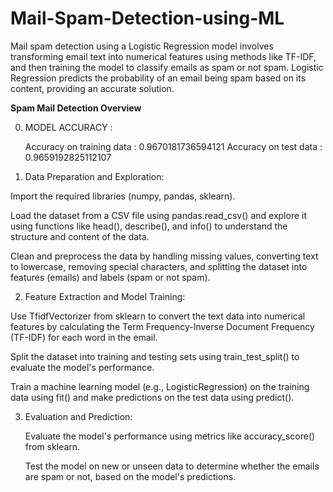 # Mail-Spam-Detection-using-ML
Mail spam detection using a Logistic Regression model involves transforming email text into numerical features using methods like TF-IDF, and then training the model to classify emails as spam or not spam. Logistic Regression predicts the probability of an email being spam based on its content, providing an accurate solution.


**Spam Mail Detection Overview**

0. MODEL ACCURACY :
   
    Accuracy on training data :  0.9670181736594121
    Accuracy on test data :  0.9659192825112107
   
2. Data Preparation and Exploration:

  Import the required libraries (numpy, pandas, sklearn).

  Load the dataset from a CSV file using pandas.read_csv() and explore it using functions like head(), describe(), and info() to understand the structure and content of the data.

  Clean and preprocess the data by handling missing values, converting text to lowercase, removing special characters, and splitting the dataset into features (emails) and labels (spam or not spam).

2. Feature Extraction and Model Training:

  Use TfidfVectorizer from sklearn to convert the text data into numerical features by calculating the Term Frequency-Inverse Document Frequency (TF-IDF) for each word in the email.
  
  Split the dataset into training and testing sets using train_test_split() to evaluate the model's performance.
  
  Train a machine learning model (e.g., LogisticRegression) on the training data using fit() and make predictions on the test data using predict().
  
3. Evaluation and Prediction:

    Evaluate the model's performance using metrics like accuracy_score() from sklearn.
  
    Test the model on new or unseen data to determine whether the emails are spam or not, based on the model's predictions.
